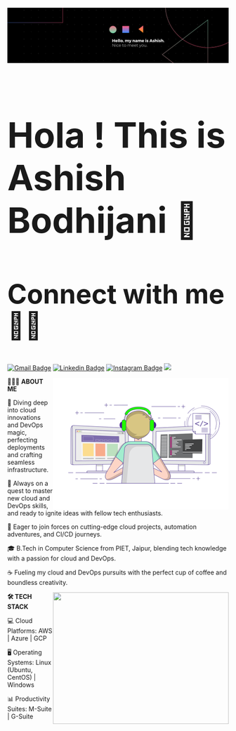 <p><a href="https://aahevolution.github.io/AshishBodhijanigithub.io/#top">
<img src="https://github.com/aahevolution/AshishBodhijanigithub.io/blob/main/images/Ashish%20(2).png"  width="auto" height="auto">
</a></p>

<h1 style="font-size:80px">Hola ! This is Ashish Bodhijani 👋</h1>
<h2 style="font-size:60px">Connect with me 🤝🏻</h2>

[![Gmail Badge](https://img.shields.io/badge/bodhijaniashish@gmail.com-30302f?style=flat&logo=Gmail&logoColor=white)](mailto:bodhijaniashish@gmail.com)
[![Linkedin Badge](https://img.shields.io/badge/ashish-bodhijani-30302f?style=flat&logo=linkedin)](https://www.linkedin.com/in/ashish-bodhijani-4b3579229/)
[![Instagram Badge](https://img.shields.io/badge/AshishBodhijani-30302f?style=flat&logo=instagram)](https://www.instagram.com/the_contemplation_beast/)
![](https://komarev.com/ghpvc/?username=aahevolution)


<img align="right" src="https://github.com/aahevolution/aahevolution/blob/main/gif3.gif" width="400" height="300" > 


👨🏻‍💻   **ABOUT ME**       

🔭 Diving deep into cloud innovations and DevOps magic, perfecting deployments and crafting seamless infrastructure.

🌱 Always on a quest to master new cloud and DevOps skills, and ready to ignite ideas with fellow tech enthusiasts.

👯 Eager to join forces on cutting-edge cloud projects, automation adventures, and CI/CD journeys.

🎓 B.Tech in Computer Science from PIET, Jaipur, blending tech knowledge with a passion for cloud and DevOps.

☕ Fueling my cloud and DevOps pursuits with the perfect cup of coffee and boundless creativity.

 <img align="right"  src = "https://github-readme-stats.vercel.app/api?username=aahevolution&&show_icons=true&title_color=#D5D4DF&icon_color=bb2acf&text_color=daf7dc&bg_color=151515" width="400" height="300">

**🛠 TECH STACK**

💻 Cloud Platforms: AWS | Azure | GCP

🖥 Operating Systems: Linux (Ubuntu, CentOS) | Windows

📊 Productivity Suites: M-Suite | G-Suite







